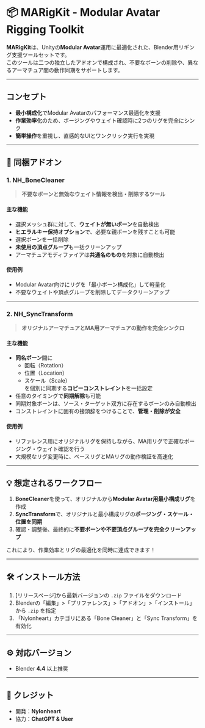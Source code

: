 # 📦 MARigKit - Modular Avatar Rigging Toolkit

**MARigKit**は、Unityの**Modular Avatar**運用に最適化された、Blender用リギング支援ツールセットです。  
このツールは二つの独立したアドオンで構成され、不要なボーンの削除や、異なるアーマチュア間の動作同期をサポートします。

---

## コンセプト
- **最小構成化**でModular Avatarのパフォーマンス最適化を支援
- **作業効率化**のため、ポージングやウェイト確認時に2つのリグを完全にシンク
- **簡単操作**を重視し、直感的なUIとワンクリック実行を実現

---

## 📁 同梱アドオン

### 1. NH_BoneCleaner
> **不要なボーンと無効なウェイト情報を検出・削除するツール**

#### 主な機能
- 選択メッシュ群に対して、**ウェイトが無いボーン**を自動検出
- **ヒエラルキー保持オプション**で、必要な親ボーンを残すことも可能
- 選択ボーンを一括削除
- **未使用の頂点グループ**も一括クリーンアップ
- アーマチュアモディファイアは**共通名のもの**を対象に自動検出

#### 使用例
- Modular Avatar向けにリグを「最小ボーン構成化」して軽量化
- 不要なウェイトや頂点グループを削除してデータクリーンアップ

---

### 2. NH_SyncTransform
> **オリジナルアーマチュアとMA用アーマチュアの動作を完全シンクロ**

#### 主な機能
- **同名ボーン**間に
  - 回転（Rotation）
  - 位置（Location）
  - スケール（Scale）  
  を個別に同期する**コピーコンストレイント**を一括設定
- 任意のタイミングで**同期解除**も可能
- 同期対象ボーンは、ソース・ターゲット双方に存在するボーンのみ自動検出
- コンストレイントに固有の接頭辞をつけることで、**管理・削除が安全**

#### 使用例
- リファレンス用にオリジナルリグを保持しながら、MA用リグで正確なポージング・ウェイト確認を行う
- 大規模なリグ変更時に、ベースリグとMAリグの動作検証を高速化

---

## 💡 想定されるワークフロー

1. **BoneCleaner**を使って、オリジナルから**Modular Avatar用最小構成リグ**を作成  
2. **SyncTransform**で、オリジナルと最小構成リグの**ポージング・スケール・位置を同期**  
3. 確認・調整後、最終的に**不要ボーンや不要頂点グループを完全クリーンアップ**

これにより、作業効率とリグの最適化を同時に達成できます！

---

## 🛠️ インストール方法

1. [リリースページ]から最新バージョンの `.zip` ファイルをダウンロード
2. Blenderの「編集」>「プリファレンス」>「アドオン」>「インストール」から `.zip` を指定
3. 「Nylonheart」カテゴリにある「Bone Cleaner」と「Sync Transform」を有効化

---

## ⚙️ 対応バージョン
- Blender **4.4** 以上推奨

---

## 🧠 クレジット
- 開発：**Nylonheart**
- 協力：**ChatGPT & User**
